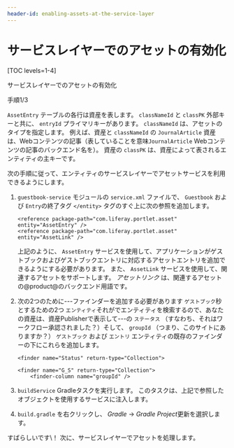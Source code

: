 ```yaml
---
header-id: enabling-assets-at-the-service-layer
---
```


# サービスレイヤーでのアセットの有効化

[TOC levels=1-4]

<div class="learn-path-step row">
    <p>サービスレイヤーでのアセットの有効化</p><p>手順1/3</p>
</div>

`AssetEntry` テーブルの各行は資産を表します。 `classNameId` と `classPK` 外部キーと共に、 `entryId` プライマリキーがあります。 `classNameId` は、アセットのタイプを指定します。 例えば、資産と `classNameId` の `JournalArticle` 資産は、Webコンテンツの記事（表していることを意味`JournalArticle` Webコンテンツの記事のバックエンド名を）。 資産の `classPK` は、資産によって表されるエンティティの主キーです。

次の手順に従って、エンティティのサービスレイヤーでアセットサービスを利用できるようにします。

1.  `guestbook-service` モジュールの `service.xml` ファイルで、 `Guestbook` および `Entry`の終了タグ `</entity>` タグのすぐ上に次の参照を追加します。
   
        <reference package-path="com.liferay.portlet.asset" entity="AssetEntry" />
        <reference package-path="com.liferay.portlet.asset" entity="AssetLink" />

    上記のように、 `AssetEntry` サービスを使用して、アプリケーションがゲストブックおよびゲストブックエントリに対応するアセットエントリを追加できるようにする必要があります。 また、 `AssetLink` サービスを使用して、関連するアセットをサポートします。 *アセットリンク* は、関連するアセットの@product@のバックエンド用語です。

2.  次の2つのために---ファインダーを追加する必要があります `ゲストブック`秒とするための2つ `エンティティ`それがでエンティティを検索するので、あなたの資産は、資産Publisherで表示して---の `ステータス` （すなわち、それはワークフロー承認されました？）そして、 `groupId` （つまり、このサイトにありますか？） `ゲストブック` および `エントリ` エンティティの既存のファインダーの下にこれらを追加します。
   
        <finder name="Status" return-type="Collection">
       <finder-column name="status" /> </finder> 
   
        <finder name="G_S" return-type="Collection">
            <finder-column name="groupId" />
       <finder-column name="status" /> </finder>

3.  `buildService` Gradleタスクを実行します。 このタスクは、上記で参照したオブジェクトを使用するサービスに注入します。

4.  `build.gradle` を右クリックし、 *Gradle* → *Gradle Project*更新を選択します。

すばらしいです\！ 次に、サービスレイヤーでアセットを処理します。

